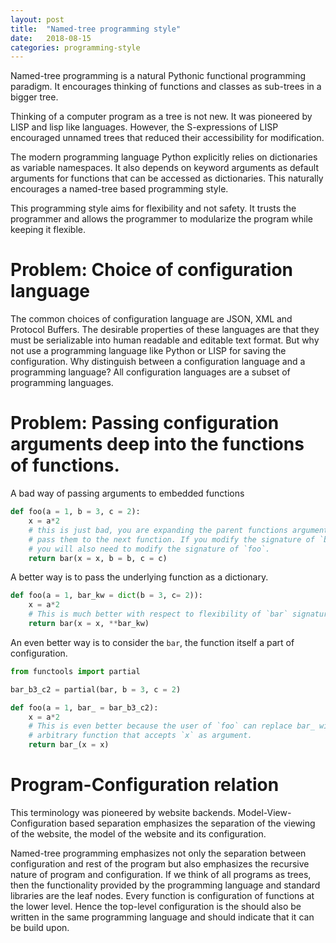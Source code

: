 ```yaml
---
layout: post
title:  "Named-tree programming style"
date:   2018-08-15
categories: programming-style
---
```


Named-tree programming is a natural Pythonic functional programming paradigm. It
encourages thinking of functions and classes as sub-trees in a bigger tree.

Thinking of a computer program as a tree is not new. It was pioneered by LISP
and lisp like languages. However, the S-expressions of LISP encouraged unnamed
trees that reduced their accessibility for modification.

The modern programming language Python explicitly relies on dictionaries as variable
namespaces. It also depends on keyword arguments as default arguments for functions
that can be accessed as dictionaries. This naturally encourages a named-tree based
programming style.

This programming style aims for flexibility and not safety. It trusts the
programmer and allows the programmer to modularize the program while
keeping it flexible.

# Problem: Choice of configuration language

The common choices of configuration language are JSON, XML and Protocol Buffers.
The desirable properties of these languages are that they must be serializable
into human readable and editable text format. But why not use a programming
language like Python or LISP for saving the configuration. Why distinguish between
a configuration language and a programming language? All configuration languages
are a subset of programming languages.

# Problem: Passing configuration arguments deep into the functions of functions.

A bad way of passing arguments to embedded functions

``` python
def foo(a = 1, b = 3, c = 2):
    x = a*2
    # this is just bad, you are expanding the parent functions argument list just to
    # pass them to the next function. If you modify the signature of `bar` later on,
    # you will also need to modify the signature of `foo`.
    return bar(x = x, b = b, c = c)
```

A better way is to pass the underlying function as a dictionary.

``` python
def foo(a = 1, bar_kw = dict(b = 3, c= 2)):
    x = a*2
    # This is much better with respect to flexibility of `bar` signature.
    return bar(x = x, **bar_kw)
```

An even better way is to consider the `bar`, the function itself a
part of configuration.

``` python
from functools import partial

bar_b3_c2 = partial(bar, b = 3, c = 2)

def foo(a = 1, bar_ = bar_b3_c2):
    x = a*2
    # This is even better because the user of `foo` can replace bar_ with an
    # arbitrary function that accepts `x` as argument.
    return bar_(x = x)
```



# Program-Configuration relation

This terminology was pioneered by website backends. Model-View-Configuration based
separation emphasizes the separation of the viewing of the website, the model of the
website and its configuration. 

Named-tree programming emphasizes not only the separation between configuration
and rest of the program but also emphasizes the recursive nature of program and
configuration. If we think of all programs as trees, then the functionality
provided by the programming language and standard libraries are the leaf nodes.
Every function is configuration of functions at the lower level. Hence the top-level
configuration is the should also be written in the same programming language and
should indicate that it can be build upon.
